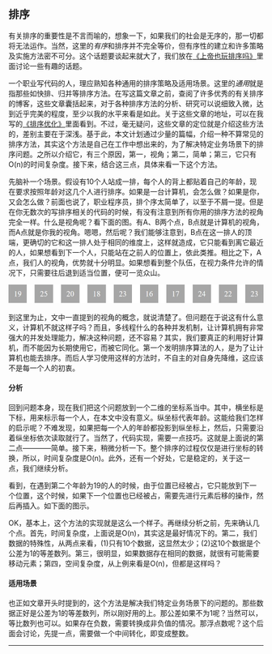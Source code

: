 ## 排序
有关排序的重要性是不言而喻的，想象一下，如果我们的社会是无序的，那一切都将无法运作。当然，这里的*有序*和排序并不完全等价，但有序性的建立和许多策略及实施方法密不可分。这个话题要谈起来就大了，我们放在[《上帝也玩排序吗》](https://github.com/WalkingNL/C-CPP/blob/master/%E4%B8%8A%E5%B8%9D%E4%B9%9F%E7%8E%A9%E6%8E%92%E5%BA%8F%E5%90%97.md)里面讨论一些有趣的话题。

一个职业写代码的人，理应熟知各种通用的排序策略及适用场景。这里的*通用*就是指那些如快排、归并等排序方法。在写这篇文章之前，查阅了许多优秀的有关排序的博客，这些文章囊括起来，对于各种排序方法的分析、研究可以说细致入微，达到近乎完美的程度，至少以我的水平来看是如此。关于这些文章的地址，可以在我写的[《排序优化》](https://github.com/WalkingNL/C-CPP/blob/master/%E6%8E%92%E5%BA%8F%E4%BC%98%E5%8C%96.md)里面看到。不过，毫无疑问，这些文章的定位就是介绍这些方法的，差别主要在于深浅。基于此，本文计划通过少量的篇幅，介绍一种不算常见的排序方法，其实这个方法是自己在工作中想出来的，为了解决特定业务场景下的排序问题。之所以介绍它，有三个原因，第一，视角；第二，简单；第三，它只有O(n)的时间复杂度。接下来，结合这三点，具体来看一下这个方法。

先脑补一个场景。假设有10个人站成一排，每个人的背上都贴着自己的年龄，现在要求按照年龄对这几个人进行排序。如果是一台计算机，会怎么做？如果是你，又会怎么做？前面也说了，职业程序员，排个序太简单了，以至于不屑一提。但是在你无数次的写排序相关的代码的时候，有没有注意到所有你用的排序方法的视角完全一样。什么是视角呢？看下面的图。有A、B两个点，B点就是计算机的视角，而A点就是你我的视角。嗯嗯，然后呢？我们能够注意到，B点在这一排人的顶端，更确切的它和这一排人处于相同的维度上，这样就造成，它只能看到离它最近的人，如果想看到下一个人，只能站在之前人的位置上，依此类推。相比之下，A点，我们人的视角，优势就十分明显。如果想看到整个队伍，在视力条件允许的情况下，只需要往后退到适当位置，便可一览众山。

![](https://github.com/WalkingNL/Pics/blob/master/sort1.jpg)

到这里为止，文中一直提到的视角的概念，就说清楚了。但问题在于说这有什么意义，计算机不就这样子吗？而且，多线程什么的各种并发机制，让计算机拥有非常强大的并发处理能力，解决这种问题，还不容易？其实，我们要真正的利用好计算机，而不能因为长期使用它，而被它同化。第一个发明排序算法的人，是为了让计算机也能去排序。而后人学习使用这样的方法时，不自主的对自身先降维，这应该不是每一个人的初衷。

#### 分析
回到问题本身，现在我们把这个问题放到一个二维的坐标系当中。其中，横坐标是下标，用来标示每一个人，在本文中没有意义。纵坐标代表年龄。这能给我们怎样的启示呢？不难发现，如果把每一个人的年龄都投影到纵坐标上，然后，只需要沿着纵坐标依次读取就行了。当然了，代码实现，需要一点技巧。这就是上面说的第二点————简单。接下来，稍微分析一下。整个排序的过程仅仅是进行坐标的转换，所以，时间复杂度是O(n)。此外，还有一个好处，它是稳定的，关于这一点，我们继续分析。

看到，在遇到第二个年龄为19的人的时候，由于位置已经被占，它只能放到下一个位置，这个时候，如果下一个位置也已经被占，需要先进行元素后移的操作，然后再插入。如下面的图示。

OK，基本上，这个方法的实现就是这么一个样子。再继续分析之前，先来确认几个点。首先，时间复杂度，上面说是O(n)，其实这是最好情况下的。第二，我们数据的特殊性，从两点来看，(1)只有10个数据，这显然太少；(2)这10个数据是个公差为1的等差数列。第三，很明显，如果数据存在相同的数据，就很有可能需要移动元素；第四，空间复杂度，从上例来看是O(n)，但都是这样吗？

#### 适用场景
也正如文章开头时提到的，这个方法是解决我们特定业务场景下的问题的。那些数据正好是公差为1的等差数列，所以刚好用的上。那公差如果不为1呢？当然可以，等比数列也可以。如果存在负数，需要转换成非负值的情况。那浮点数呢？这个后面会讨论，先提一点，需要做一个中间转化，即变成整数。

---






